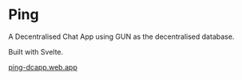 # Ping
A Decentralised Chat App using GUN as the decentralised database.

Built with Svelte.

[ping-dcapp.web.app](https://ping-dcapp.web.app/)
